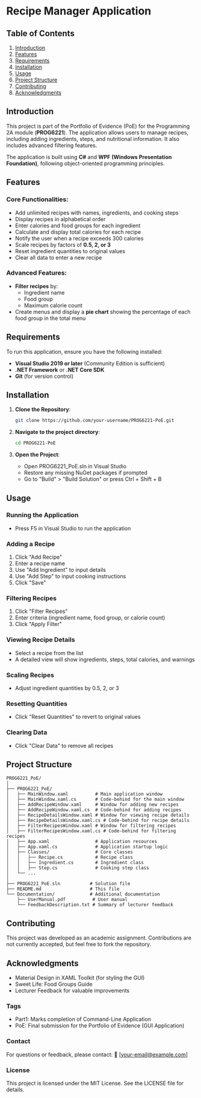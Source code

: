 # Recipe Manager Application

## Table of Contents
1. [Introduction](#introduction)
2. [Features](#features)
3. [Requirements](#requirements)
4. [Installation](#installation)
5. [Usage](#usage)
6. [Project Structure](#project-structure)
7. [Contributing](#contributing)
8. [Acknowledgments](#acknowledgments)

## Introduction

This project is part of the Portfolio of Evidence (PoE) for the Programming 2A module (**PROG6221**). The application allows users to manage recipes, including adding ingredients, steps, and nutritional information. It also includes advanced filtering features.

The application is built using **C#** and **WPF (Windows Presentation Foundation)**, following object-oriented programming principles.

## Features

### Core Functionalities:
- Add unlimited recipes with names, ingredients, and cooking steps
- Display recipes in alphabetical order
- Enter calories and food groups for each ingredient
- Calculate and display total calories for each recipe
- Notify the user when a recipe exceeds 300 calories
- Scale recipes by factors of **0.5, 2, or 3**
- Reset ingredient quantities to original values
- Clear all data to enter a new recipe

### Advanced Features:
- **Filter recipes** by:
  - Ingredient name
  - Food group
  - Maximum calorie count
- Create menus and display a **pie chart** showing the percentage of each food group in the total menu

## Requirements

To run this application, ensure you have the following installed:

- **Visual Studio 2019 or later** (Community Edition is sufficient)
- **.NET Framework** or **.NET Core SDK**
- **Git** (for version control)

## Installation

1. **Clone the Repository**:
   ```bash
   git clone https://github.com/your-username/PROG6221-PoE.git
   ```

2. **Navigate to the project directory**:
   ```bash
   cd PROG6221-PoE
   ```

3. **Open the Project**:
   - Open PROG6221_PoE.sln in Visual Studio
   - Restore any missing NuGet packages if prompted
   - Go to "Build" > "Build Solution" or press Ctrl + Shift + B

## Usage

### Running the Application
- Press F5 in Visual Studio to run the application

### Adding a Recipe
1. Click "Add Recipe"
2. Enter a recipe name
3. Use "Add Ingredient" to input details
4. Use "Add Step" to input cooking instructions
5. Click "Save"

### Filtering Recipes
1. Click "Filter Recipes"
2. Enter criteria (ingredient name, food group, or calorie count)
3. Click "Apply Filter"

### Viewing Recipe Details
- Select a recipe from the list
- A detailed view will show ingredients, steps, total calories, and warnings

### Scaling Recipes
- Adjust ingredient quantities by 0.5, 2, or 3

### Resetting Quantities
- Click "Reset Quantities" to revert to original values

### Clearing Data
- Click "Clear Data" to remove all recipes

## Project Structure

```
PROG6221_PoE/
│
├── PROG6221_PoE/
│   ├── MainWindow.xaml          # Main application window
│   ├── MainWindow.xaml.cs       # Code-behind for the main window
│   ├── AddRecipeWindow.xaml     # Window for adding new recipes
│   ├── AddRecipeWindow.xaml.cs  # Code-behind for adding recipes
│   ├── RecipeDetailsWindow.xaml # Window for viewing recipe details
│   ├── RecipeDetailsWindow.xaml.cs # Code-behind for recipe details
│   ├── FilterRecipesWindow.xaml # Window for filtering recipes
│   ├── FilterRecipesWindow.xaml.cs # Code-behind for filtering recipes
│   ├── App.xaml                 # Application resources
│   ├── App.xaml.cs              # Application startup logic
│   ├── Classes/                 # Core classes
│   │   ├── Recipe.cs            # Recipe class
│   │   ├── Ingredient.cs        # Ingredient class
│   │   ├── Step.cs              # Cooking step class
│   └── ...
│
├── PROG6221_PoE.sln           # Solution file
├── README.md                  # This file
└── Documentation/             # Additional documentation
    ├── UserManual.pdf          # User manual
    └── FeedbackDescription.txt # Summary of lecturer feedback
```

## Contributing

This project was developed as an academic assignment. Contributions are not currently accepted, but feel free to fork the repository.

## Acknowledgments

- Material Design in XAML Toolkit (for styling the GUI)
- Sweet Life: Food Groups Guide
- Lecturer Feedback for valuable improvements

### Tags
- Part1: Marks completion of Command-Line Application
- PoE: Final submission for the Portfolio of Evidence (GUI Application)

### Contact
For questions or feedback, please contact:
📧 [your-email@example.com]

### License
This project is licensed under the MIT License. See the LICENSE file for details.

